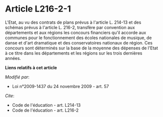 # Article L216-2-1

L'Etat, au vu des contrats de plans prévus à l'article L. 214-13 et des schémas prévus à l'article L. 216-2, transfère par
convention aux départements et aux régions les concours financiers qu'il accorde aux communes pour le fonctionnement des
écoles nationales de musique, de danse et d'art dramatique et des conservatoires nationaux de région. Ces concours sont
déterminés sur la base de la moyenne des dépenses de l'Etat à ce titre dans les départements et les régions sur les trois
dernières années.

**Liens relatifs à cet article**

_Modifié par_:

  - Loi n°2009-1437 du 24 novembre 2009 - art. 57

_Cite_:

  - Code de l'éducation - art. L214-13
  - Code de l'éducation - art. L216-2
